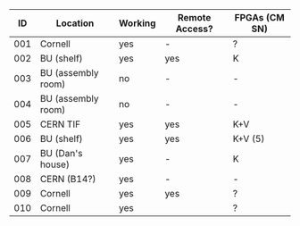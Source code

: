 | ID  | Location                   | Working | Remote Access? | FPGAs (CM SN)     |
| --- | --- | --- | --- |--- |
| 001 | Cornell                    | yes | -             |?  |
| 002 | BU (shelf)                 | yes | yes           | K       |
| 003 | BU (assembly room)         | no | -             | -       |
| 004 | BU (assembly room)         | no | -             | -       |
| 005 | CERN TIF                   | yes| yes             | K+V       |
| 006 | BU (shelf)                 | yes| yes            | K+V (5) |
| 007 | BU (Dan's house)           | yes| -              | K        |
| 008 | CERN (B14?)                | yes| -            | -       |
| 009 | Cornell                    | yes| yes              | ?       |
| 010 | Cornell                    | yes|             |  ?|
